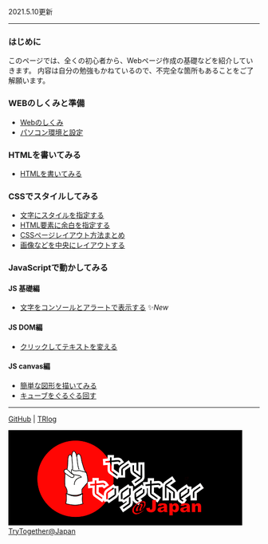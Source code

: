 2021.5.10更新

---


### はじめに
このページでは、全くの初心者から、Webページ作成の基礎などを紹介していきます。
内容は自分の勉強もかねているので、不完全な箇所もあることをご了解願います。

### WEBのしくみと準備
- [Webのしくみ](docs/shikumi.html) 
- [パソコン環境と設定](docs/setting.html) 

### HTMLを書いてみる
- [HTMLを書いてみる](docs/html_is.html) 

### CSSでスタイルしてみる
- [文字にスタイルを指定する](docs/css_text.html) 
- [HTML要素に余白を指定する](docs/css_boxmodel.html) 
- [CSSページレイアウト方法まとめ ](docs/css_layout.html) 
- [画像などを中央にレイアウトする](docs/css_layout02.html)

### JavaScriptで動かしてみる
#### JS 基礎編
- [文字をコンソールとアラートで表示する](docs/js_hello.html) ✨*New*

#### JS DOM編
- [クリックしてテキストを変える](docs/js_change_text.html) 

#### JS canvas編
- [簡単な図形を描いてみる](docs/canvas_draw.html) 
- [キューブをぐるぐる回す](docs/cube.html) 


---

[GitHub](https://github.com/TTS2141/imository) | 
[TRlog](https://tts2141.github.io/blog/)  

![TryTogether@Japan](/images/TryTogetherAtJapanLogo.png)
[TryTogether@Japan](https://trytogetheratjapan.org/)


